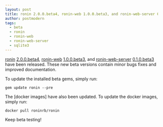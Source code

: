 ```yaml
---
layout: post
title: ronin 2.0.0.beta4, ronin-web 1.0.0.beta3, and ronin-web-server 0.1.0.beta3 released
author: postmodern
tags:
  - beta
  - ronin
  - ronin-web
  - ronin-web-server
  - sqlite3
---
```


[ronin][ronin] [2.0.0.beta4][ronin-2.0.0.beta4],
[ronin-web][ronin-web] [1.0.0.beta3][ronin-web-1.0.0.beta3], and
[ronin-web-server][ronin-web-server] [0.1.0.beta3][ronin-web-server-0.1.0.beta3]
have been released. These new beta versions contain minor bugs fixes and
improved documentation.

To update the installed beta gems, simply run:

```shell
gem update ronin --pre
```

The [docker images] have also been updated. To update the docker images,
simply run:

```shell
docker pull roninrb/ronin
```

Keep beta testing!

[ronin]: https://github.com/ronin-rb/ronin#readme
[ronin-web]: https://github.com/ronin-rb/ronin-web#readme
[ronin-web-server]: https://github.com/ronin-rb/ronin-web-server#readme

[ronin-2.0.0.beta4]: https://rubygems.org/gems/ronin/versions/2.0.0.beta4
[ronin-web-1.0.0.beta3]: https://rubygems.org/gems/ronin-web/versions/1.0.0.beta3
[ronin-web-server-0.1.0.beta3]: https://rubygems.org/gems/ronin-web-server/versions/0.1.0.beta3

